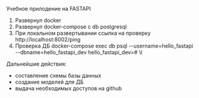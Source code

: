 Учебное прилодение на FASTAPI

1) Развернул docker
2) Развернул docker-compose с db postgresql
3) При локальном развертывании ссылка на проверку http://localhost:8002/ping
4) Проверка ДБ docker-compose exec db psql --username=hello_fastapi --dbname=hello_fastapi_dev
hello_fastapi_dev=# \l

Дальнейшие действия: 
- составление схемы базы данных
- создание моделей для ДБ
- выдача необходимых доступов на github